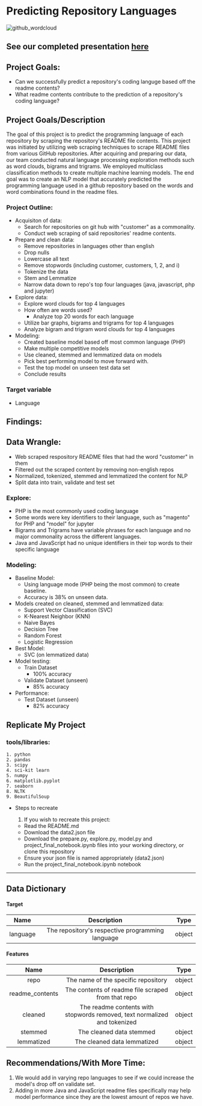 # Predicting Repository Languages

![github_wordcloud](https://user-images.githubusercontent.com/69991789/127923505-65a4e277-e414-401a-a6e1-eff346135647.png)

## **See our completed presentation [here](https://docs.google.com/presentation/d/1RSblufGvC3jnTIidLAmpIXq9pnMHEzX0/edit?usp=sharing&ouid=113732050903451976581&rtpof=true&sd=true)**

## Project Goals:
- Can we successfully predict a repository's coding languge based off the readme contents?
- What readme contents contribute to the prediction of a repository's coding language?


## Project Goals/Description
The goal of this project is to predict the programming language of each repository by scraping the repository's README file contents. This project was initiated by utilizing web scraping techniques to scrape README files from various GitHub repositories. After acquiring and preparing our data, our team conducted natural language processing exploration methods such as word clouds, bigrams and trigrams. We employed multiclass classification methods to create multiple machine learning models. The end goal was to create an NLP model that accurately predicted the programming language used in a github repository based on the words and word combinations found in the readme files.

### Project Outline:
    
- Acquisiton of data:
    - Search for repositories on git hub with "customer" as a commonality.
    - Conduct web scraping of said repositories' readme contents.
- Prepare and clean data:
    - Remove repositories in languages other than english
    - Drop nulls
    - Lowercase all text
    - Remove stopwords (including customer, customers, 1, 2, and i)
    - Tokenize the data
    - Stem and Lemmatize
    - Narrow data down to repo's top four languages (java, javascript, php and jupyter)
- Explore data:
    - Explore word clouds for top 4 languages
    - How often are words used?
        - Analyze top 20 words for each language
    - Utilize bar graphs, bigrams and trigrams for top 4 languages
    - Analyze bigram and trigram word clouds for top 4 languages
- Modeling:
    - Created baseline model based off most common language (PHP)
    - Make multiple competitive models
    - Use cleaned, stemmed and lemmatized data on models
    - Pick best performing model to move forward with.
    - Test the top model on unseen test data set
    - Conclude results
    
### Target variable
- Language

## Findings:
## Data Wrangle:
- Web scraped respository README files that had the word "customer" in them
- Filtered out the scraped content by removing non-english repos
- Normalized, tokenized, stemmed and lemmatized the content for NLP
- Split data into train, validate and test set
### Explore:
- PHP is the most commonly used coding language
- Some words were key identifiers to their language, such as "magento" for PHP and "model" for jupyter
- Bigrams and Trigrams have variable phrases for each language and no major commonality across the different languages.
- Java and JavaScript had no unique identifiers in their top words to their specific language
    
### Modeling:
- Baseline Model:
    - Using language mode (PHP being the most common) to create baseline.
    - Accuracy is 38% on unseen data.
- Models created on cleaned, stemmed and lemmatized data:
    - Support Vector Classification (SVC)
    - K-Nearest Neighbor (KNN)
    - Naive Bayes
    - Decision Tree
    - Random Forest
    - Logistic Regression
- Best Model:
    - SVC (on lemmatized data)
- Model testing:
    - Train Dataset
        - 100% accuracy
    - Validate Dataset (unseen)
        - 85% accuracy
- Performance:
    - Test Dataset (unseen)
        - 82% accuracy


## Replicate My Project
### tools/libraries:
    1. python
    2. pandas
    3. scipy
    4. sci-kit learn
    5. numpy
    6. matplotlib.pyplot
    7. seaborn
    8. NLTK
    9. BeautifulSoup
* Steps to recreate
    1. If you wish to recreate this project:

    - Read the README.md
    - Download the data2.json file
    - Download the prepare.py, explore.py, model.py and project_final_notebook.ipynb files into your working directory, or clone this repository
    - Ensure your json file is named appropriately (data2.json)
    - Run the project_final_notebook.ipynb notebook


------------


## Data Dictionary

#### Target
Name | Description | Type
:---: | :---: | :---:
language | The repository's respective programming language | object
#### Features
Name | Description | Type
:---: | :---: | :---:
repo | The name of the specific repository | object
readme_contents | The contents of readme file scraped from that repo | object
cleaned | The readme contents with stopwords removed, text normalized and tokenized | object
stemmed | The cleaned data stemmed | object
lemmatized | The cleaned data lemmatized | object



## Recommendations/With More Time:
1. We would add in varying repo languages to see if we could increase the model's drop off on validate set.
2. Adding in more Java and JavaScript readme files specifically may help model performance since they are the lowest amount of repos we have.
